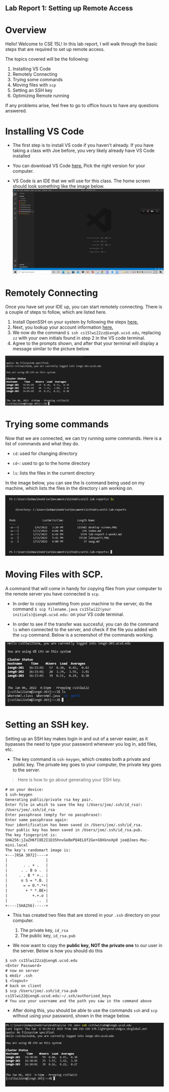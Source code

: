 ## Lab Report 1: Setting up Remote Access
# Overview
Hello! Welcome to CSE 15L! In this lab report, I will walk through the basic steps that are required to set up remote access.

The topics covered will be the following:
1. Installing VS Code
2. Remotely Connecting
3. Trying some commands
4. Moving files with `scp`
5. Setting an SSH key
6. Optimizing Remote running

If any problems arise, feel free to go to office hours to have any questions answered.
# Installing VS Code
* The first step is to install VS code if you haven't already. If you have taking a class with Joe before, you very likely already have VS Code installed
* You can download VS Code [here.](https://code.visualstudio.com/download) Pick the right version for your computer.

* VS Code is an IDE that we will use for this class. The home screen should look something like the image below.
![image](desktop%20screen.PNG)

# Remotely Connecting
 Once you have set your IDE up, you can start remotely connecting. There is a couple of steps to follow, which are listed here.
1. Install OpenSSH on your system by following the steps [here.](https://docs.microsoft.com/en-us/windows-server/administration/openssh/openssh_install_firstuse) 
2. Next, you lookup your account information [here.](https://sdacs.ucsd.edu/~icc/index.php)
3. We now do the command `$ ssh cs15lwi22zz@ieng6.ucsd.edu`, replacing `zz` with your own initials found in step 2 in the VS code terminal.
4. Agree to the prompts shown, and after that your terminal will display a message similar to the picture below.

![image](lab1part3.PNG)

# Trying some commands
Now that we are connected, we can try running some commands. Here is a list of commands and what they do.
* `cd`: used for changing directory

* `cd~`: used to go to the home directory

* `ls`: lists the files in the current directory

In the image below, you can see the ls command being used on my machine, which lists the files in the directory i am working on.

![image](Commands.PNG)

# Moving Files with SCP.
A command that will come in handy for copying files from your computer to the remote server you have connected is `scp`.

* In order to copy something from your machine to the server, do the command ` $ scp filename.java cs15lwi22(your initials)@ieng6.ucsd.edu: ` on your VS code terminal.

* In order to see if the transfer was succesful, you can do the command `ls` when connected to the server, and check if the file you added with the `scp` command. Below is a screenshot of the commands working.

![image](Part5.PNG)

# Setting an SSH key.

Setting up an SSH key makes login in and out of a server easier, as it bypasses the need to type your password whenever you log in, add files, etc.

* The key command is `ssh-keygen`, which creates both a private and public key. The private key goes to your computer, the private key goes to the server.

> Here is how to go about generating your SSH key.

```
# on your device:
$ ssh-keygen
Generating public/private rsa key pair.
Enter file in which to save the key (/Users/joe/.ssh/id_rsa): /Users/joe/.ssh/id_rsa
Enter passphrase (empty for no passphrase): 
Enter same passphrase again: 
Your identification has been saved in /Users/joe/.ssh/id_rsa.
Your public key has been saved in /Users/joe/.ssh/id_rsa.pub.
The key fingerprint is:
SHA256:jZaZH6fI8E2I1D35hnvGeBePQ4ELOf2Ge+G0XknoXp0 joe@Joes-Mac-mini.local
The key's randomart image is:
+---[RSA 3072]----+
|                 |
|       . . + .   |
|      . . B o .  |
|     . . B * +.. |
|      o S = *.B. |
|       = = O.*.*+|
|        + * *.BE+|
|           +.+.o |
|             ..  |
+----[SHA256]-----+
```

* This has created two files that are stored in your `.ssh` directory on your computer.
    1. The private key, `id_rsa`
    2. The public key, `id_rsa.pub`

* We now want to copy the **public key, NOT the private one** to our user in the server. Below is how you should do this
```
$ ssh cs15lwi22zz@ieng6.ucsd.edu
<Enter Password>
# now on server
$ mkdir .ssh
$ <logout>
# back on client
$ scp /Users/joe/.ssh/id_rsa.pub cs15lwi22@ieng6.ucsd.edu:~/.ssh/authorized_keys
# You use your username and the path you saw in the command above
```
* After doing this, you should be able to use the commands `ssh` and `scp` without using your password, shown in the image below.

![image](Part6.PNG)

#